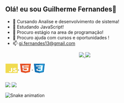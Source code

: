 ## Olá! eu sou Guilherme Fernandes👋

- 🏫 Cursando Analise e desenvolvimento de sistema!
- 🌱 Estudando JavaScript!
- 👯 Procuro estágio na area de programação!
- 🤔 Procuro ajuda com cursos e oportunidades !
- 📫 gj.fernandes13@gmail.com


<div align="center">
<a href="https://github.com/Gui13fer/gui13fer/edit/main/README.md">
<img height="180em" src="https://github-readme-stats.vercel.app/api?username=Gui13fer&show_icons=true&theme=dracula&include_all_commits=true&cont_private=true"/>
<img height="180em" src="https://github-readme-stats.vercel.app/api/top-langs/?username=Gui13fer&layout=compact&langs_count=7&theme=dracula"/>
</div>
  
<div style="display: inline_block"><br>
<img align="center" alt="Dev-Js" height="30" width="40" src="https://raw.githubusercontent.com/devicons/devicon/master/icons/javascript/javascript-plain.svg">
<img align="center" alt="Dev-HTML" height="30" width="40" src="https://raw.githubusercontent.com/devicons/devicon/master/icons/html5/html5-original.svg">
<img align="center" alt="Dev-CSS" height="30" width="40" src="https://raw.githubusercontent.com/devicons/devicon/master/icons/css3/css3-original.svg">
</div>
  
##
  
<div>
<a href="https://instagram.com/gui_fernandes_barber?igshid=ZDdkNTZiNTM=" target="_blank"><img src="https://img.shields.io/badge/-Instagram-%23E4405F?style=for-the-badge&logo=instagran&logoColor=white" target="_blank"></a>
<a href = "gj.fernandes13@gmail.com"><img src="https://img.shields.io/badge/-Gmail-%23333?style=for-the-badge&logo=gmail&logoColor=white" target="_blank"></a>

  
  ![Snake animation](https://github.com/Gui13fer/Gui13fer/blob/output/github-contribution-grid-snake.svg)
  
</div>
